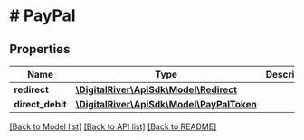 # # PayPal

## Properties

Name | Type | Description | Notes
------------ | ------------- | ------------- | -------------
**redirect** | [**\DigitalRiver\ApiSdk\Model\Redirect**](Redirect.md) |  | [optional] 
**direct_debit** | [**\DigitalRiver\ApiSdk\Model\PayPalToken**](PayPalToken.md) |  | [optional] 

[[Back to Model list]](../../README.md#documentation-for-models) [[Back to API list]](../../README.md#documentation-for-api-endpoints) [[Back to README]](../../README.md)


